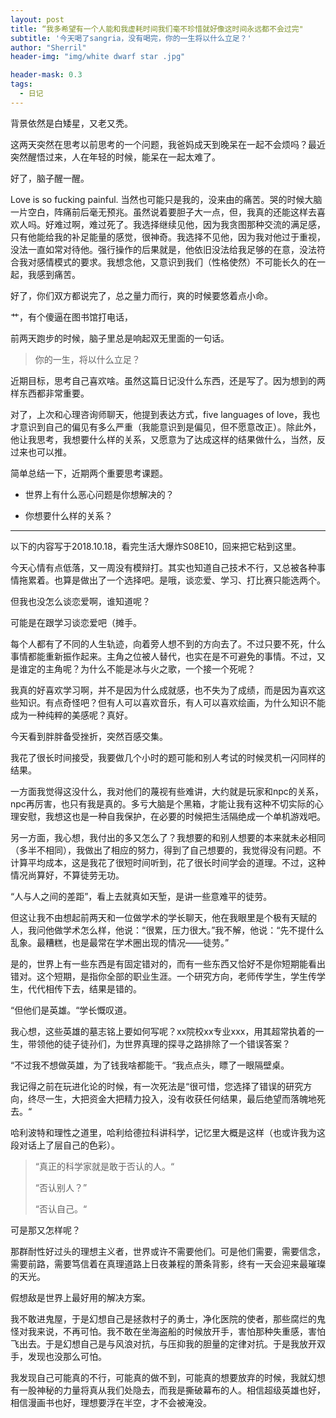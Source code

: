 ```yaml
---
layout: post
title: “我多希望有一个人能和我虚耗时间我们毫不珍惜就好像这时间永远都不会过完"
subtitle: '今天喝了sangria，没有喝完，你的一生将以什么立足？'
author: "Sherril"
header-img: "img/white dwarf star .jpg"

header-mask: 0.3
tags:
  - 日记
---
```

背景依然是白矮星，又老又秃。

这两天突然在思考以前思考的一个问题，我爸妈成天到晚呆在一起不会烦吗？最近突然醒悟过来，人在年轻的时候，能呆在一起太难了。

好了，脑子醒一醒。

Love is so fucking painful. 当然也可能只是我的，没来由的痛苦。哭的时候大脑一片空白，阵痛前后毫无预兆。虽然说着要胆子大一点，但，我真的还能这样去喜欢人吗。好难过啊，难过死了。我选择继续见他，因为我贪图那种交流的满足感，只有他能给我的补足能量的感觉，很神奇。我选择不见他，因为我对他过于重视，没法一直如常对待他。强行操作的后果就是，他依旧没法给我足够的在意，没法符合我对感情模式的要求。我想念他，又意识到我们（性格使然）不可能长久的在一起，我感到痛苦。

好了，你们双方都说完了，总之量力而行，爽的时候要悠着点小命。

艹，有个傻逼在图书馆打电话，

前两天跑步的时候，脑子里总是响起双无里面的一句话。

> 你的一生，将以什么立足？

近期目标，思考自己喜欢啥。虽然这篇日记没什么东西，还是写了。因为想到的两样东西都非常重要。

对了，上次和心理咨询师聊天，他提到表达方式，five languages of love，我也才意识到自己的偏见有多么严重（我能意识到是偏见，但不愿意改正）。除此外，他让我思考，我想要什么样的关系，又愿意为了达成这样的结果做什么，当然，反过来也可以推。

简单总结一下，近期两个重要思考课题。

* 世界上有什么恶心问题是你想解决的？

* 你想要什么样的关系？




-------


以下的内容写于2018.10.18，看完生活大爆炸S08E10，回来把它粘到这里。

今天心情有点低落，又一周没有模辩打。其实也知道自己技术不行，又总被各种事情拖累着。也算是做出了一个选择吧。是哦，谈恋爱、学习、打比赛只能选两个。

但我也没怎么谈恋爱啊，谁知道呢？

可能是在跟学习谈恋爱吧（摊手。

每个人都有了不同的人生轨迹，向着旁人想不到的方向去了。不过只要不死，什么事情都能重新振作起来。主角之位被人替代，也实在是不可避免的事情。不过，又是谁定的主角呢？为什么不能是冰与火之歌，一个接一个死呢？

我真的好喜欢学习啊，并不是因为什么成就感，也不失为了成绩，而是因为喜欢这些知识。有点奇怪吧？但有人可以喜欢音乐，有人可以喜欢绘画，为什么知识不能成为一种纯粹的美感呢？真好。

今天看到胖胖备受挫折，突然百感交集。

我花了很长时间接受，我要做几个小时的题可能和别人考试的时候灵机一闪同样的结果。

一方面我觉得这没什么，我对他们的蔑视有些难讲，大约就是玩家和npc的关系，npc再厉害，也只有我是真的。多亏大脑是个黑箱，才能让我有这种不切实际的心理安慰，我想这也是一种自我保护，在必要的时候把生活隔绝成一个单机游戏吧。

另一方面，我心想，我付出的多又怎么了？我想要的和别人想要的本来就未必相同（多半不相同），我做出了相应的努力，得到了自己想要的，我觉得没有问题。不计算平均成本，这是我花了很短时间听到，花了很长时间学会的道理。不过，这种情况尚算好，不算徒劳无功。

“人与人之间的差距”，看上去就真如天堑，是讲一些意难平的徒劳。

但这让我不由想起前两天和一位做学术的学长聊天，他在我眼里是个极有天赋的人，我问他做学术怎么样，他说：“很累，压力很大。”我不解，他说：“先不提什么乱象。最糟糕，也是最常在学术圈出现的情况——徒劳。”

是的，世界上有一些东西是有固定错对的，而有一些东西又恰好不是你短期能看出错对。这个短期，是指你全部的职业生涯。一个研究方向，老师传学生，学生传学生，代代相传下去，结果是错的。

“但他们是英雄。“学长慨叹道。

我心想，这些英雄的墓志铭上要如何写呢？xx院校xx专业xxx，用其超常执着的一生，带领他的徒子徒孙们，为世界真理的探寻之路排除了一个错误答案？

“不过我不想做英雄，为了钱我啥都能干。“我点点头，瞟了一眼隔壁桌。

我记得之前在玩进化论的时候，有一次死法是“很可惜，您选择了错误的研究方向，终尽一生，大把资金大把精力投入，没有收获任何结果，最后绝望而落魄地死去。“

哈利波特和理性之道里，哈利给德拉科讲科学，记忆里大概是这样（也或许我为这段对话上了层自己的色彩）。
> “真正的科学家就是敢于否认的人。“
> 
> “否认别人？”
> 
> “否认自己。“

可是那又怎样呢？

那群耐性好过头的理想主义者，世界或许不需要他们。可是他们需要，需要信念，需要前路，需要笃信着在真理道路上日夜兼程的萧条背影，终有一天会迎来最璀璨的天光。

假想敌是世界上最好用的解决方案。

我不敢进鬼屋，于是幻想自己是拯救村子的勇士，净化医院的使者，那些腐烂的鬼怪对我来说，不再可怕。我不敢在坐海盗船的时候放开手，害怕那种失重感，害怕飞出去。于是幻想自己是与风浪对抗，与压抑我的胆量的定律对抗。于是我放开双手，发现也没那么可怕。

我发现自己可能真的不行，可能真的做不到，可能真的想要放弃的时候，我就幻想有一股神秘的力量将真从我们处隐去，而我是撕破幕布的人。相信超级英雄也好，相信漫画书也好，理想要浮在半空，才不会被淹没。


